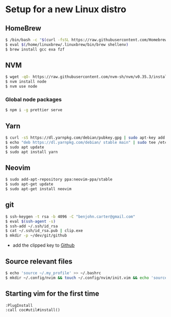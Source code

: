 # Setup for a new Linux distro

## HomeBrew
```bash
$ /bin/bash -c "$(curl -fsSL https://raw.githubusercontent.com/Homebrew/install/master/install.sh)"
$ eval $(/home/linuxbrew/.linuxbrew/bin/brew shellenv)
$ brew install gcc exa fzf
```

## NVM
```bash
$ wget -qO- https://raw.githubusercontent.com/nvm-sh/nvm/v0.35.3/install.sh | bash
$ nvm install node
$ nvm use node
```

### Global node packages
```bash
$ npm i -g prettier serve
```

## Yarn
```bash
$ curl -sS https://dl.yarnpkg.com/debian/pubkey.gpg | sudo apt-key add -
$ echo "deb https://dl.yarnpkg.com/debian/ stable main" | sudo tee /etc/apt/sources.list.d/yarn.list
$ sudo apt update
$ sudo apt install yarn
```

## Neovim
```bash
$ sudo add-apt-repository ppa:neovim-ppa/stable
$ sudo apt-get update
$ sudo apt-get install neovim
```

## git
```bash
$ ssh-keygen -t rsa -b 4096 -C "benjohn.carter@gmail.com"
$ eval $(ssh-agent -s)
$ ssh-add ~/.ssh/id_rsa
$ cat ~/.ssh/id_rsa.pub | clip.exe
$ mkdir -p ~/dev/git/github
```

- add the clipped key to [Github](https://github.com/settings/keys)

## Source relevant files

```bash
$ echo 'source ~/.my_profile' >> ~/.bashrc
$ mkdir ~/.config/nvim && touch ~/.config/nvim/init.vim && echo 'source ~/.vimrc' >> ~/.config/nvim/init.vim 
```

## Starting vim for the first time
```vim
:PlugInstall
:call coc#util#install()

